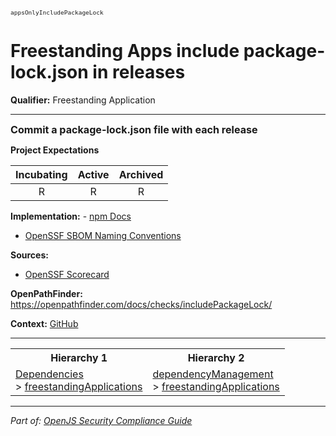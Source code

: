 <span style="font-size:0.8em;"><code>appsOnlyIncludePackageLock</code></span>  
# Freestanding Apps include package-lock.json in releases

**Qualifier:** Freestanding Application

---

<span style="font-size:1.15em;"><b>Commit a package-lock.json file with each release</b></span>

**Project Expectations**

<div align="center">

| Incubating | Active | Archived |
|:-----------:|:--------:|:----------:|
| R | R | R |

</div>


**Implementation:** - [npm Docs](https://docs.npmjs.com/cli/v10/commands/npm-sbom)
- [OpenSSF SBOM Naming Conventions](https://docs.npmjs.com/cli/v10/commands/npm-sbom)



**Sources:**
- [OpenSSF Scorecard](https://github.com/ossf/scorecard/blob/main/docs/checks.md)

**OpenPathFinder:** https://openpathfinder.com/docs/checks/includePackageLock/

**Context:** [GitHub](../context-GitHub.md)



---

<table>
<tr>
  <th align="center">Hierarchy 1</th>
  <th align="center">Hierarchy 2</th>
</tr>
<tr>
  <td>
    <a href="../Dependencies">Dependencies</a><br> > 
    <a href="../freestandingApplications">freestandingApplications</a>
  </td>
  <td>
    <a href="../
dependencyManagement">
dependencyManagement</a><br> >
    <a href="../freestandingApplications">freestandingApplications</a>
  </td>
</tr>
</table>

---

*Part of: [OpenJS Security Compliance Guide](../README.md)* 